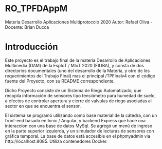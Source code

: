 # RO_TPFDAppM
Materia Desarrollo Aplicaciones Multiprotocolo 2020
Autor: Rafael Oliva - Docente: Brian Ducca
# Introducción

Este proyecto es el trabajo final de la materia Desarrollo de Aplicaciones Multimedia  (DAM)
de la EspIoT / MIoT 2020 (FIUBA), y consta de dos directorios documentales (uno del desarrollo de la Materia, y otro de los requerimientos del Trabajo Final) mas el principal /TPFinalv4 con el código fuente del Proyecto, con su README correspondiente.

Dicho Proyecto consiste de un Sistema de Riego Automatizado,  que recopila información de sensores tipo tensiómetro para humedad de suelo, a efectos de controlar apertura y cierre de valvulas de riego asociadas al sector en que se encuentra el sensor.

El sistema se programó utilizando como base material de la cátedra, con un front-end basado en Ionic / Angular, y backend Express que hace una interaccion con una base de datos MySql. Se agregó un menú de ingreso en la parte superior izquierda, y un simulador de lecturas de sensores con gráfica temporal. La base de datos está accesible en el phpmyadmin via http://localhost:8085.  Utiliza contenedores Docker.
